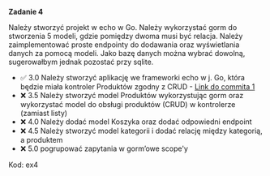 **Zadanie 4**

Należy stworzyć projekt w echo w Go. Należy wykorzystać gorm do
stworzenia 5 modeli, gdzie pomiędzy dwoma musi być relacja. Należy
zaimplementować proste endpointy do dodawania oraz wyświetlania danych
za pomocą modeli. Jako bazę danych można wybrać dowolną, sugerowałbym
jednak pozostać przy sqlite.

- :white_check_mark: 3.0 Należy stworzyć aplikację we frameworki echo w j. Go, która będzie
miała kontroler Produktów zgodny z CRUD - [Link do commita 1](https://github.com/Blato122/E-Biznes-2024.25/commit/2b4ef841e72ec8af159ed649a1778f185b672798)
- :x: 3.5 Należy stworzyć model Produktów wykorzystując gorm oraz
wykorzystać model do obsługi produktów (CRUD) w kontrolerze (zamiast
listy)
- :x: 4.0 Należy dodać model Koszyka oraz dodać odpowiedni endpoint
- :x: 4.5 Należy stworzyć model kategorii i dodać relację między kategorią,
a produktem
- :x: 5.0 pogrupować zapytania w gorm’owe scope'y

Kod: ex4